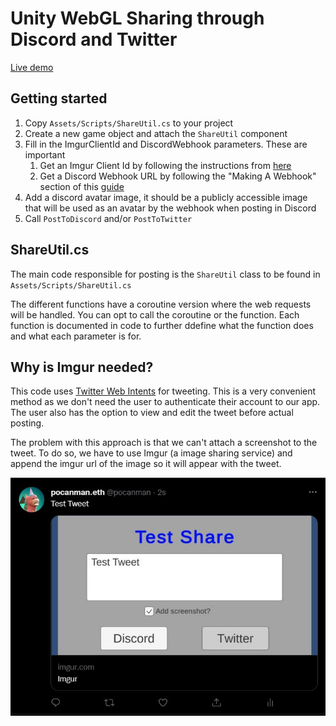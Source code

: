 # Unity WebGL Sharing through Discord and Twitter

[Live demo](https://alto-io.github.io/unity-webgl-share-lego/Builds/WebGL/index.html)

## Getting started

1. Copy `Assets/Scripts/ShareUtil.cs` to your project
1. Create a new game object and attach the `ShareUtil` component
1. Fill in the ImgurClientId and DiscordWebhook parameters. These are important
	1. Get an Imgur Client Id by following the instructions from [here](https://apidocs.imgur.com/)
	1. Get a Discord Webhook URL by following the "Making A Webhook" section of this [guide](https://support.discord.com/hc/en-us/articles/228383668-Intro-to-Webhooks)
1. Add a discord avatar image, it should be a publicly accessible image that will be used as an avatar by the webhook when posting in Discord
1. Call `PostToDiscord` and/or `PostToTwitter`

## ShareUtil.cs

The main code responsible for posting is the `ShareUtil` class to be found in `Assets/Scripts/ShareUtil.cs`

The different functions have a coroutine version where the web requests will be handled. You can opt to call the coroutine or the function. Each function is documented in code to further ddefine what the function does and what each parameter is for.

## Why is Imgur needed?

This code uses [Twitter Web Intents](https://developer.twitter.com/en/docs/twitter-for-websites/web-intents/overview) for tweeting. This is a very convenient method as we don't need the user to authenticate their account to our app. The user also has the option to view and edit the tweet before actual posting.

The problem with this approach is that we can't attach a screenshot to the tweet. To do so, we have to use Imgur (a image sharing service) and append the imgur url of the image so it will appear with the tweet.

![tweet screenshot](Docs/tweet.jpg)
